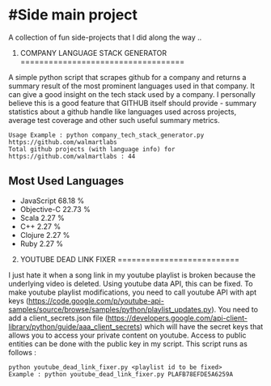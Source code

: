 #Side main project
============

A collection of fun side-projects that I did along the way ..

1) COMPANY LANGUAGE STACK GENERATOR
===================================

A simple python script that scrapes github for a company and returns a summary result of the most prominent languages used in that company. It can give a good insight on the tech stack used by a company. I personally believe this is a good feature that GITHUB itself should provide - summary statistics about a github handle like languages used across projects, average test coverage and other such useful summary metrics.
  
    Usage Example : python company_tech_stack_generator.py https://github.com/walmartlabs
    Total github projects (with language info) for https://github.com/walmartlabs : 44
  
Most Used Languages
-------------------

- JavaScript 68.18 % 
- Objective-C 22.73 % 
- Scala 2.27 % 
- C++ 2.27 % 
- Clojure 2.27 % 
- Ruby 2.27 % 


2) YOUTUBE DEAD LINK FIXER
==========================

I just hate it when a song link in my youtube playlist is broken because the underlying video is deleted. Using youtube data API, this can be fixed. To make youtube playlist modifications, you need to call youtube API with apt keys (https://code.google.com/p/youtube-api-samples/source/browse/samples/python/playlist_updates.py). You need to add a client_secrets.json file (https://developers.google.com/api-client-library/python/guide/aaa_client_secrets) which will have the secret keys that allows you to access your private content on youtube. Access to public entities can be done with the public key in my script. This script runs as follows :

    python youtube_dead_link_fixer.py <playlist id to be fixed>
    Example : python youtube_dead_link_fixer.py PLAFB78EFDE5A6259A
